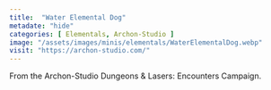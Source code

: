 ```yaml
---
title:  "Water Elemental Dog"
metadate: "hide"
categories: [ Elementals, Archon-Studio ]
image: "/assets/images/minis/elementals/WaterElementalDog.webp"
visit: "https://archon-studio.com/"
---
```

From the Archon-Studio Dungeons & Lasers: Encounters Campaign.